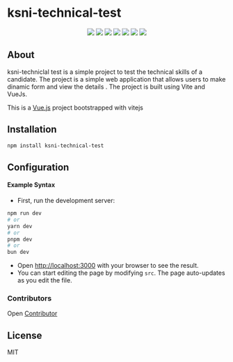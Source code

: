 # ksni-technical-test

<p align="center">
<img src="https://img.shields.io/github/contributors/Yunnie-pin/Technical-Test-KSNI?style=flat-square">
<img src="https://img.shields.io/github/issues/Yunnie-pin/Technical-Test-KSNI?style=flat-square">
<img src="https://img.shields.io/github/stars/Yunnie-pin/Technical-Test-KSNI?style=flat-square"> 
<img src="https://img.shields.io/github/forks/Yunnie-pin/Technical-Test-KSNI?style=flat-square">
<img src="https://img.shields.io/github/last-commit/Yunnie-pin/Technical-Test-KSNI?style=flat-square">
<img src="https://img.shields.io/github/languages/code-size/Yunnie-pin/Technical-Test-KSNI?style=flat-square">
<img src="https://img.shields.io/github/license/Yunnie-pin/Technical-Test-KSNI?style=flat-square">
</p>

## About

ksni-techniclal test is a simple project to test the technical skills of a candidate. The project is a simple web application that allows users to make dinamic form and view the details
. The project is built using Vite and VueJs.

This is a [Vue.js](https://vuejs.org/) project bootstrapped with vitejs 

## Installation

```bash
npm install ksni-technical-test 
```

## Configuration

#### Example Syntax

* First, run the development server:

```bash
npm run dev
# or
yarn dev
# or
pnpm dev
# or
bun dev
```

* Open [http://localhost:3000](http://localhost:3000) with your browser to see the result.
* You can start editing the page by modifying `src`. The page auto-updates as you edit the file.


### Contributors
  Open [Contributor](https://github.com/Yunnie-pin/Technical-Test-KSNI/graphs/contributors)

## License

MIT
